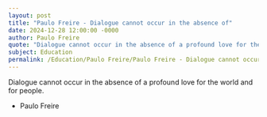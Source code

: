 ```yaml
---
layout: post
title: "Paulo Freire - Dialogue cannot occur in the absence of"
date: 2024-12-28 12:00:00 -0000
author: Paulo Freire
quote: "Dialogue cannot occur in the absence of a profound love for the world and for people."
subject: Education
permalink: /Education/Paulo Freire/Paulo Freire - Dialogue cannot occur in the absence of
---
```


Dialogue cannot occur in the absence of a profound love for the world and for people.

- Paulo Freire
